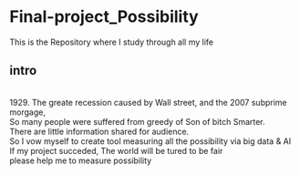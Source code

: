 # Final-project_Possibility
This is the Repository where I study through all my life<br>

intro
-------------
<br>
1929. The greate recession caused by Wall street, and the 2007 subprime morgage, <br>
So many people were suffered from greedy of Son of bitch Smarter.<br>
There are little information shared for audience.<br>
So I vow myself to create tool measuring all the possibility via big data & AI<br>
If my project succeded, The world will be tured to be fair<br>
please help me to measure possibility
